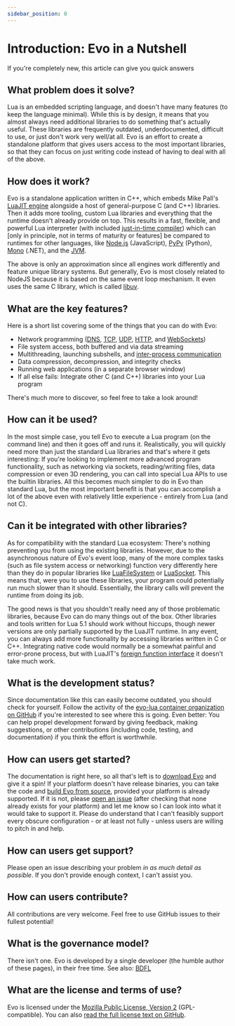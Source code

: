 ```yaml
---
sidebar_position: 0
---
```

# Introduction: Evo in a Nutshell

If you're completely new, this article can give you quick answers

## What problem does it solve?

Lua is an embedded scripting language, and doesn't have many features (to keep the language minimal). While this is by design, it means that you almost always need additional libraries to do something that's actually useful. These libraries are frequently outdated, underdocumented, difficult to use, or just don't work very well/at all. Evo is an effort to create a standalone platform that gives users access to the most important libraries, so that they can focus on just writing code instead of having to deal with all of the above.

## How does it work?

Evo is a standalone application written in C++, which embeds Mike Pall's [LuaJIT engine](http://luajit.org/) alongside a host of general-purpose C (and C++) libraries. Then it adds more tooling, custom Lua libraries and everything that the runtime doesn't already provide on top. This results in a fast, flexible, and powerful Lua interpreter (with included [just-in-time compiler](https://en.wikipedia.org/wiki/Just-in-time_compilation)) which can [only in principle, not in terms of maturity or features] be compared to runtimes for other languages, like [Node.js](https://en.wikipedia.org/wiki/Node.js) (JavaScript), [PyPy](https://en.wikipedia.org/wiki/PyPy) (Python), [Mono](https://en.wikipedia.org/wiki/Mono_(software)) (.NET), and the [JVM](https://en.wikipedia.org/wiki/Java_virtual_machine).

The above is only an approximation since all engines work differently and feature unique library systems. But generally, Evo is most closely related to NodeJS because it is based on the same event loop mechanism. It even uses the same C library, which is called [libuv](http://docs.libuv.org/en/v1.x/design.html).

## What are the key features?

Here is a short list covering some of the things that you can do with Evo:

* Network programming ([DNS](https://en.wikipedia.org/wiki/Domain_Name_System), [TCP](https://en.wikipedia.org/wiki/Transmission_Control_Protocol), [UDP](https://en.wikipedia.org/wiki/User_Datagram_Protocol), [HTTP](https://en.wikipedia.org/wiki/Hypertext_Transfer_Protocol), and [WebSockets](https://en.wikipedia.org/wiki/WebSocket))
* File system access, both buffered and via data streaming
* Multithreading, launching subshells, and [inter-process communication](https://en.wikipedia.org/wiki/Inter-process_communication)
* Data compression, decompression, and integrity checks
* Running web applications (in a separate browser window)
* If all else fails: Integrate other C (and C++) libraries into your Lua program

There's much more to discover, so feel free to take a look around!

## How can it be used?

In the most simple case, you tell Evo to execute a Lua program (on the command line) and then it goes off and runs it. Realistically, you will quickly need more than just the standard Lua libraries and that's where it gets interesting: If you're looking to implement more advanced program functionality, such as networking via sockets, reading/writing files, data compression or even 3D rendering, you can call into special Lua APIs to use the builtin libraries. All this becomes much simpler to do in Evo than standard Lua, but the most important benefit is that you can accomplish a lot of the above even with relatively little experience - entirely from Lua (and not C).

## Can it be integrated with other libraries?

As for compatibility with the standard Lua ecosystem: There's nothing preventing you from using the existing libraries. However, due to the asynchronous nature of Evo's event loop, many of the more complex tasks (such as file system access or networking) function very differently here than they do in popular libraries like [LuaFileSystem](https://lunarmodules.github.io/luafilesystem/) or [LuaSocket](https://lunarmodules.github.io/luasocket/). This means that, were you to use these libraries, your program could potentially run much slower than it should. Essentially, the library calls will prevent the runtime from doing its job.

The good news is that you shouldn't really need any of those problematic libraries, because Evo can do many things out of the box. Other libraries and tools written for Lua 5.1 should work without hiccups, though newer versions are only partially supported by the LuaJIT runtime. In any event, you can always add more functionality by accessing libraries written in C or C++. Integrating native code would normally be a somewhat painful and error-prone process, but with LuaJIT's [foreign function interface](http://luajit.org/ext_ffi.html) it doesn't take much work.

## What is the development status?

Since documentation like this can easily become outdated, you should check for yourself. Follow the activity of the [evo-lua container organization on GitHub](https://github.com/evo-lua) if you're interested to see where this is going. Even better: You can help propel development forward by giving feedback, making suggestions, or other contributions (including code, testing, and documentation) if you think the effort is worthwhile.

## How can users get started?

The documentation is right here, so all that's left is to [download Evo](https://github.com/evo-lua/evo-runtime/releases) and give it a spin! If your platform doesn't have release binaries, you can take the code and [build Evo from source](/docs/how-to-guides/building-from-source), provided your platform is already supported. If it is not, please [open an issue](https://github.com/evo-lua/evo-runtime/issues/new) (after checking that none already exists for your platform) and let me know so I can look into what it would take to support it. Please do understand that I can't feasibly support every obscure configuration - or at least not fully - unless users are willing to pitch in and help.

## How can users get support?

Please open an issue describing your problem *in as much detail as possible*. If you don't provide enough context, I can't assist you.

## How can users contribute?

All contributions are very welcome. Feel free to use GitHub issues to their fullest potential!

## What is the governance model?

There isn't one. Evo is developed by a single developer (the humble author of these pages), in their free time. See also: [BDFL](https://en.wikipedia.org/wiki/Benevolent_dictator_for_life)

## What are the license and terms of use?

Evo is licensed under the [Mozilla Public License, Version 2](https://www.mozilla.org/en-US/MPL/2.0/FAQ/) (GPL-compatible). You can also [read the full license text on GitHub](https://github.com/evo-lua/evo-runtime/blob/main/LICENSE).
